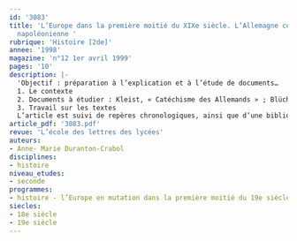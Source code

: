 ```yaml
---
id: '3083'
title: 'L’Europe dans la première moitié du XIXe siècle. L’Allemagne contre la domination
  napoléonienne '
rubrique: 'Histoire [2de]'
annee: '1998'
magazine: 'n°12 1er avril 1999'
pages: '10'
description: |-
  'Objectif : préparation à l’explication et à l’étude de documents…
  1. Le contexte
  2. Documents à étudier : Kleist, « Catéchisme des Allemands » ; Blücher, lettre au ministre Scharnhorst ; Görres, « Le Mercure rhénan »
  3. Travail sur les textes
  L’article est suivi de repères chronologiques, ainsi que d’une bibliographie.'
article_pdf: '3083.pdf'
revue: 'L’école des lettres des lycées'
auteurs:
- Anne- Marie Duranton-Crabol
disciplines:
- histoire
niveau_etudes:
- seconde
programmes:
- histoire - l’Europe en mutation dans la première moitié du 19e siècle
siecles:
- 18e siècle
- 19e siècle
---
```

